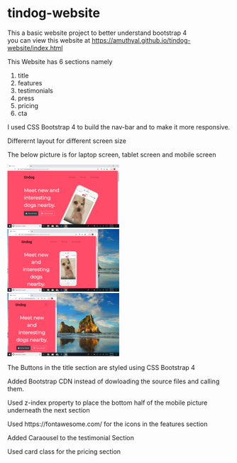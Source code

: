 
# tindog-website
This a basic website project to better understand bootstrap 4 <br>
you can view this website at https://amuthyal.github.io/tindog-website/index.html
<br>

<p> This Website has 6 sections namely </p>
<ol> <li> title </li>
  <li> features </li>  <li> testimonials </li> <li> press </li> <li> pricing </li> <li> cta </li> </ol> 

<p> I used  CSS Bootstrap 4 to build the nav-bar and to make it more responsive. </p>

<p> Differernt layout for different screen size </p>

<p> The below picture is for laptop screen, tablet screen and mobile screen </p>

<img src="https://github.com/amuthyal/tindog-website/blob/master/laptop-size.png" alt="laptop-screen" height="50%" width= "50%">

<img src="https://github.com/amuthyal/tindog-website/blob/master/tablet-size.png" alt="tablet-screen" heigth = "50%" width="50%">

<img src="https://github.com/amuthyal/tindog-website/blob/master/mobile-size.png" alt="mobile-screen" height= "50%" width= "50%">


<p> The Buttons in the title section are styled using CSS Bootstrap 4 </p>

<p> Added Bootstrap CDN instead of dowloading the source files and calling them. </p>

<p>  Used z-index property to place the bottom half of the mobile picture underneath the next section </p>

<p> Used https://fontawesome.com/ for the icons in the features section </p>

<p> Added Caraousel to the testimonial Section </p>

<p> Used card class for the pricing section </p>







